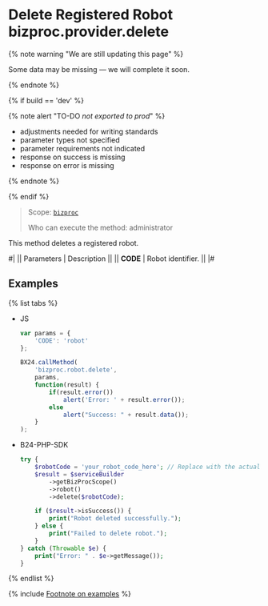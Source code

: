 # Delete Registered Robot bizproc.provider.delete

{% note warning "We are still updating this page" %}

Some data may be missing — we will complete it soon.

{% endnote %}

{% if build == 'dev' %}

{% note alert "TO-DO _not exported to prod_" %}

- adjustments needed for writing standards
- parameter types not specified
- parameter requirements not indicated
- response on success is missing
- response on error is missing

{% endnote %}

{% endif %}

> Scope: [`bizproc`](../../scopes/permissions.md)
>
> Who can execute the method: administrator

This method deletes a registered robot.

#|
|| Parameters  | Description ||
|| **CODE** | Robot identifier. ||
|#

## Examples

{% list tabs %}

- JS

    ```javascript
    var params = {
        'CODE': 'robot'
    };

    BX24.callMethod(
        'bizproc.robot.delete',
        params,
        function(result) {
            if(result.error())
                alert('Error: ' + result.error());
            else
                alert("Success: " + result.data());
        }
    );
    ```

- B24-PHP-SDK

    ```php
    try {
        $robotCode = 'your_robot_code_here'; // Replace with the actual robot code
        $result = $serviceBuilder
            ->getBizProcScope()
            ->robot()
            ->delete($robotCode);

        if ($result->isSuccess()) {
            print("Robot deleted successfully.");
        } else {
            print("Failed to delete robot.");
        }
    } catch (Throwable $e) {
        print("Error: " . $e->getMessage());
    }
    ```

{% endlist %}

{% include [Footnote on examples](../../../_includes/examples.md) %}